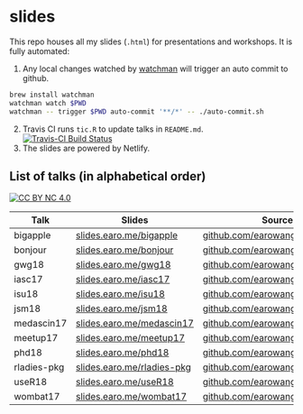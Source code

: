 # slides

This repo houses all my slides (`.html`) for presentations and workshops. It is fully automated:

1. Any local changes watched by [watchman](https://facebook.github.io/watchman/) will trigger an auto commit to github.

```sh
brew install watchman
watchman watch $PWD
watchman -- trigger $PWD auto-commit '**/*' -- ./auto-commit.sh
```

2. Travis CI runs `tic.R` to update talks in `README.md`. [![Travis-CI Build Status](https://travis-ci.org/earowang/slides.svg?branch=master)](https://travis-ci.org/earowang/slides)
3. The slides are powered by Netlify.

## List of talks (in alphabetical order)

[![CC BY NC 4.0](https://img.shields.io/badge/License-CC%20BY%20NC%204.0-green.svg)](https://creativecommons.org/licenses/by-nc/4.0/)

| Talk        | Slides      | Source |
| ----------- | ----------- | ------ |
| bigapple | [slides.earo.me/bigapple](https://slides.earo.me/bigapple) | [github.com/earowang/bigapple](https://github.com/earowang/bigapple)
| bonjour | [slides.earo.me/bonjour](https://slides.earo.me/bonjour) | [github.com/earowang/bonjour](https://github.com/earowang/bonjour)
| gwg18 | [slides.earo.me/gwg18](https://slides.earo.me/gwg18) | [github.com/earowang/gwg18](https://github.com/earowang/gwg18)
| iasc17 | [slides.earo.me/iasc17](https://slides.earo.me/iasc17) | [github.com/earowang/iasc17](https://github.com/earowang/iasc17)
| isu18 | [slides.earo.me/isu18](https://slides.earo.me/isu18) | [github.com/earowang/isu18](https://github.com/earowang/isu18)
| jsm18 | [slides.earo.me/jsm18](https://slides.earo.me/jsm18) | [github.com/earowang/jsm18](https://github.com/earowang/jsm18)
| medascin17 | [slides.earo.me/medascin17](https://slides.earo.me/medascin17) | [github.com/earowang/medascin17](https://github.com/earowang/medascin17)
| meetup17 | [slides.earo.me/meetup17](https://slides.earo.me/meetup17) | [github.com/earowang/meetup17](https://github.com/earowang/meetup17)
| phd18 | [slides.earo.me/phd18](https://slides.earo.me/phd18) | [github.com/earowang/phd18](https://github.com/earowang/phd18)
| rladies-pkg | [slides.earo.me/rladies-pkg](https://slides.earo.me/rladies-pkg) | [github.com/earowang/rladies-pkg](https://github.com/earowang/rladies-pkg)
| useR18 | [slides.earo.me/useR18](https://slides.earo.me/useR18) | [github.com/earowang/useR18](https://github.com/earowang/useR18)
| wombat17 | [slides.earo.me/wombat17](https://slides.earo.me/wombat17) | [github.com/earowang/wombat17](https://github.com/earowang/wombat17)
